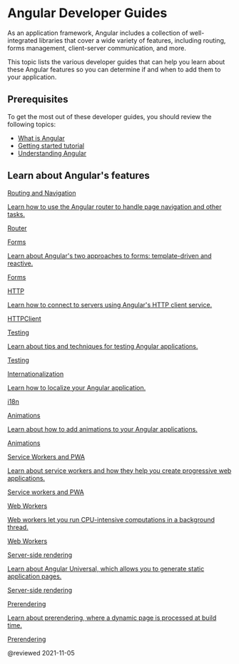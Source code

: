# Angular Developer Guides

As an application framework, Angular includes a collection of well-integrated libraries that cover a wide variety of features, including routing, forms management, client-server communication, and more.

This topic lists the various developer guides that can help you learn about these Angular features so you can determine if and when to add them to your application.

## Prerequisites

To get the most out of these developer guides, you should review the following topics:

* [What is Angular][AioGuideWhatIsAngular]
* [Getting started tutorial][AioStart]
* [Understanding Angular][AioGuideUnderstandingAngularOverview]

## Learn about Angular's features

<div class="card-container">
  <a href="guide/routing-overview" class="docs-card" title="Routing and navigation developer guide">
    <section>Routing and Navigation</section>
    <p>Learn how to use the Angular router to handle page navigation and other tasks.</p>
    <p class="card-footer">Router</p>
  </a>
  <a href="guide/forms-overview" class="docs-card" title="Angular forms developer guide">
    <section>Forms</section>
    <p>Learn about Angular's two approaches to forms: template-driven and reactive.</p>
    <p class="card-footer">Forms</p>
  </a>
  <a href="guide/http" class="docs-card" title="Angular HTTPClient developer guide">
    <section>HTTP</section>
    <p>Learn how to connect to servers using Angular's HTTP client service.</p>
    <p class="card-footer">HTTPClient</p>
  </a>
  <a href="guide/testing" class="docs-card" title="Angular testing developer guide">
    <section>Testing</section>
    <p>Learn about tips and techniques for testing Angular applications.</p>
    <p class="card-footer">Testing</p>
  </a>
  <a href="guide/i18n-overview" class="docs-card" title="Angular internationalization developer guide">
    <section>Internationalization</section>
    <p>Learn how to localize your Angular application.</p>
    <p class="card-footer">i18n</p>
  </a>
  <a href="guide/animations" class="docs-card" title="Angular animations developer guide">
    <section>Animations</section>
    <p>Learn about how to add animations to your Angular applications.</p>
    <p class="card-footer">Animations</p>
  </a>
  <a href="guide/service-worker-intro" class="docs-card" title="Angular service worker developer guide">
    <section>Service Workers and PWA</section>
    <p>Learn about service workers and how they help you create progressive web applications.</p>
    <p class="card-footer">Service workers and PWA</p>
  </a>
  <a href="guide/web-worker" class="docs-card" title="Web Workers">
    <section>Web Workers</section>
    <p>Web workers let you run CPU-intensive computations in a background thread.</p>
    <p class="card-footer">Web Workers</p>
  </a>
  <a href="guide/universal" class="docs-card" title="Server-side rendering">
    <section>Server-side rendering</section>
    <p>Learn about Angular Universal, which allows you to generate static application pages.</p>
    <p class="card-footer">Server-side rendering</p>
  </a>
  <a href="guide/prerendering" class="docs-card" title="prerendering">
    <section>Prerendering</section>
    <p>Learn about prerendering, where a dynamic page is processed at build time.</p>
    <p class="card-footer">Prerendering</p>
  </a>
</div>

<!-- links -->

[AioGuideUnderstandingAngularOverview]: guide/understanding-angular-overview "Understanding Angular | Angular"

[AioGuideWhatIsAngular]: guide/what-is-angular "What is Angular\? | Angular"

[AioStart]: start "Getting started with Angular | Angular"

<!-- external links -->

<!-- end links -->

@reviewed 2021-11-05
